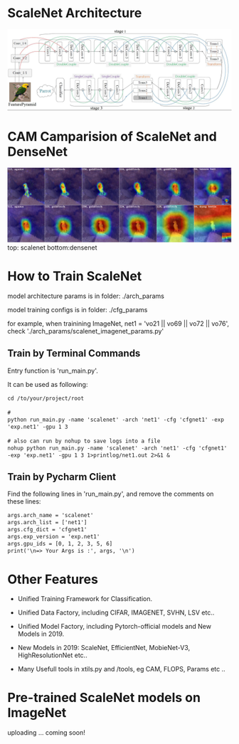 # ScaleNet Architecture
![ScaleNet Architecture](images/scalenet-architecture.jpg)

# CAM Camparision of ScaleNet and DenseNet
![Multi-Scale Input](images/multi-scale-show-5.jpg)
top: scalenet  bottom:densenet

# How to Train ScaleNet

model architecture params is in folder: ./arch_params

model training configs is in folder: ./cfg_params 

for example, when trainining ImageNet, net1 = 'vo21 || vo69 || vo72 || vo76',  
check './arch_params/scalenet_imagenet_params.py'

## Train by Terminal Commands

Entry function is 'run_main.py'.

It can be used as following:

```
cd /to/your/project/root

# 
python run_main.py -name 'scalenet' -arch 'net1' -cfg 'cfgnet1' -exp 'exp.net1' -gpu 1 3

# also can run by nohup to save logs into a file
nohup python run_main.py -name 'scalenet' -arch 'net1' -cfg 'cfgnet1' -exp 'exp.net1' -gpu 1 3 1>printlog/net1.out 2>&1 &

```

## Train by Pycharm Client
Find the following lines in 'run_main.py', and remove the comments on these lines:
```
args.arch_name = 'scalenet'
args.arch_list = ['net1']
args.cfg_dict = 'cfgnet1'
args.exp_version = 'exp.net1'
args.gpu_ids = [0, 1, 2, 3, 5, 6]
print('\n=> Your Args is :', args, '\n')
```

# Other Features

- Unified Training Framework for Classification.

- Unified Data Factory, including CIFAR, IMAGENET, SVHN, LSV etc..

- Unified Model Factory, including Pytorch-official models and New Models in 2019.  

- New Models in 2019: ScaleNet, EfficientNet, MobieNet-V3, HighResolutionNet etc..

- Many Usefull tools in xtils.py and /tools, eg CAM, FLOPS, Params etc ..


# Pre-trained ScaleNet models on ImageNet
uploading ... coming soon!